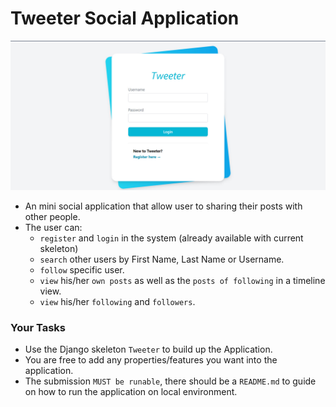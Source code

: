 # Tweeter Social Application

![Tweeter Application](images/tweeter.jpeg)
- An mini social application that allow user to sharing their posts with other people.
- The user can:
    - `register` and `login` in the system (already available with current skeleton)
    - `search` other users by First Name, Last Name or Username.
    - `follow` specific user.
    - `view` his/her `own posts` as well as the `posts of following` in a timeline view.
    - `view` his/her `following` and `followers`.

### Your Tasks
- Use the Django skeleton `Tweeter` to build up the Application.
- You are free to add any properties/features you want into the application.
- The submission `MUST be runable`, there should be a `README.md` to guide on how to run the application on local environment.
